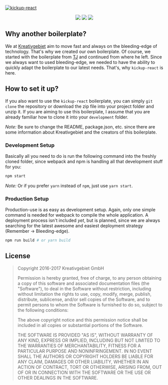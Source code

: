 [![kickup-react](https://s3.eu-central-1.amazonaws.com/github-banner/kickup-react.jpg)](#)

<p align="center">
<a href="https://github.com/kreativgebiet/kickup-react/releases"><img src="https://img.shields.io/github/release/kreativgebiet/kickup-react.svg" /></a>
<a href="https://david-dm.org/kreativgebiet/kickup-react" target="_blank"><img src="https://img.shields.io/david/kreativgebiet/kickup-react.svg" /></a>
<a href="https://david-dm.org/kreativgebiet/kickup-react?type=dev" target="_blank"><img src="https://img.shields.io/david/dev/kreativgebiet/kickup-react.svg" /></a>
</p>

## Why another boilerplate?

We at [Kreativgebiet](https://kreativgebiet.com) aim to move fast and always on the bleeding-edge of technology. That's why we created our own boilerplate. Of course, we started with the boilerplate from [TJ](https://github.com/tj/frontend-boilerplate) and continued from where he left.
Since we always want to used bleeding-edge, we needed to have the ability to quickly adapt the boilerplate to our latest needs. That's, why `kickup-react` is here.

## How to set it up?

If you also want to use the `kickup-react` boilerplate, you can simply `git clone` the repository or download the zip file into your project folder and unzip it. If you are aiming to use this boilerplate, I assume that you are already familiar how to clone it into your `development` folder.

*Note:* Be sure to change the README, package.json, etc. since there are some information about Kreativgebiet and the creators of this boilerplate.

### Development Setup

Basically all you need to do is run the following command into the freshly cloned folder, since webpack and npm is handling all that development stuff for you:

```sh
npm start
```

*Note:* Or if you prefer `yarn` instead of `npm`, just use `yarn start`.

### Production Setup

Production-use is as easy as development setup. Again, only one simple command is needed for webpack to compile the whole application. A deployment process isn't included _yet_, but is planned, since we are always searching for the latest awesome and easiest deployment strategy (Remember -> Bleeding-edge).

```sh 
npm run build # or yarn build
```

## License

> Copyright 2016-2017 Kreativgebiet GmbH
> 
> Permission is hereby granted, free of charge, to any person obtaining a copy of this software and associated documentation files (the "Software"), to deal in the Software without restriction, including without limitation the rights to use, copy, modify, merge, publish, distribute, sublicense, and/or sell copies of the Software, and to permit persons to whom the Software is furnished to do so, subject to the following conditions:
> 
> The above copyright notice and this permission notice shall be included in all copies or substantial portions of the Software.
> 
> THE SOFTWARE IS PROVIDED "AS IS", WITHOUT WARRANTY OF ANY KIND, EXPRESS OR IMPLIED, INCLUDING BUT NOT LIMITED TO THE WARRANTIES OF MERCHANTABILITY, FITNESS FOR A PARTICULAR PURPOSE AND NONINFRINGEMENT. IN NO EVENT SHALL THE AUTHORS OR COPYRIGHT HOLDERS BE LIABLE FOR ANY CLAIM, DAMAGES OR OTHER LIABILITY, WHETHER IN AN ACTION OF CONTRACT, TORT OR OTHERWISE, ARISING FROM, OUT OF OR IN CONNECTION WITH THE SOFTWARE OR THE USE OR OTHER DEALINGS IN THE SOFTWARE.

